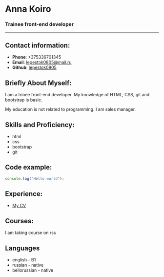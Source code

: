 # **Anna Koiro**

### Trainee front-end developer

<hr>

## **Contact information:**

- **Phone**: +375336701345
- **Email**: lepestok0805@mail.ru
- **Github**: [lepestok0805](https://github.com/lepestok0805)

## **Briefly About Myself:**

I am a trinee front-end developer. My knowledge of HTML, CSS, git and bootstrap is basic.

My education is not related to programming. I am sales manager.

## **Skills and Proficiency:**

- html
- css
- bootstrap
- git

## **Code example:**

```js
console.log("Hello world");
```

## **Experience**:

- [My CV](https://lepestok0805.github.io/rsschool-cv/cv)

## **Courses:**

I am taking course on rss

## **Languages**

- english - B1
- russian - native
- bellorussian - native
